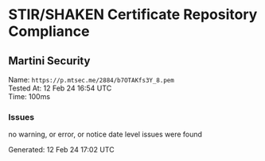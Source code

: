# STIR/SHAKEN Certificate Repository Compliance

## Martini Security

Name: `https://p.mtsec.me/2884/b7OTAKfs3Y_8.pem`\
Tested At: 12 Feb 24 16:54 UTC\
Time: 100ms

### Issues

no warning, or error, or notice date level issues were found

Generated: 12 Feb 24 17:02 UTC